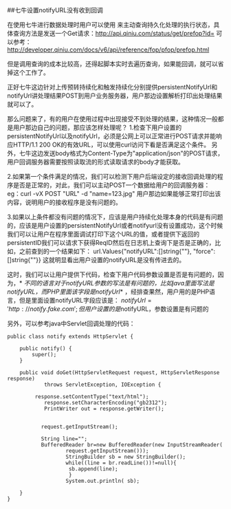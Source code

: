 ##七牛设置notifyURL没有收到回调

在使用七牛进行数据处理时用户可以使用<persistentId>
来主动查询持久化处理的执行状态，具体查询方法是发送一个Get请求：http://api.qiniu.com/status/get/prefop?id=
可以参考：
http://developer.qiniu.com/docs/v6/api/reference/fop/pfop/prefop.html

但是调用查询的成本比较高，还得起脚本实时去遍历查询，如果能回调，就可以省掉这个工作了。

正好七牛这边针对上传预转持续化和触发持续化分别提供persistentNotifyUrl和notifyUrl讲处理结果POST到用户业务服务器，用户那边设置解析打印出处理结果就可以了。

那么问题来了，有的用户在使用过程中出现接受不到处理的结果，这种情况一般都是用户那边自己的问题，那应该怎样处理呢？
1.检查下用户设置的persistentNotifyUrl以及notifyUrl，必须是公网上可以正常进行POST请求并能响应HTTP/1.1 200
OK的有效URL，可以使用curl访问下看是否满足这个条件。
另外，七牛这边发送body格式为Content-Type为"application/json"的POST请求，用户回调服务器需要按照读取流的形式读取请求的body才能获取。

2.如果第一个条件满足的情况，我们可以检测下用户后端设定的接收回调处理的程序是否是正常的，对此，我们可以主动POST一个数据给用户的回调服务器：
eg：curl -vX POST "URL" -d "name=123.jpg"
用户那边如果能够正常打印出该内容，说明用户的接收程序是没有问题的。

3.如果以上条件都没有问题的情况下，应该是用户持续化处理本身的代码是有问题的，应该是用户设置的persistentNotifyUrl或者notifyurl没有设置成功，这个时候我们可以让用户在程序里面调试打印下这个URL的值，或者提供下返回的persistentID我们可以请求下获得ReqID然后在日志机上查询下是否是正确的，比如，之前查到的一个结果如下：
url.Values{"notifyURL":[]string{""}, "force":[]string{""}}
这就明显看出用户设置的notifyURL是没有传进去的。

这时，我们可以让用户提供下代码，检查下用户代码参数设置是否是有问题的，因为，*
*不同的语言对于notifyURL参数的写法是有问题的，比如java里面写法是notifyURL，而PHP里面该字段是notifyUrl**
，经排查果然，用户用的是PHP语言，但是里面设置notifyURL字段应该是：
$notifyUrl = 'http://notify.fake.com';
但用户设置的是$notifyURL，参数设置是有问题的

另外，可以参考java中Servlet回调处理的代码：

```
public class notify extends HttpServlet {

	public notify() {
		super();
	}

	public void doGet(HttpServletRequest request, HttpServletResponse response)
			throws ServletException, IOException {

		 response.setContentType("text/html");
	        response.setCharacterEncoding("gb2312");
	        PrintWriter out = response.getWriter();       
	      

	       request.getInputStream();
	       
	       String line="";
	       BufferedReader br=new BufferedReader(new InputStreamReader(   
	    		   request.getInputStream())); 
	    		   StringBuilder sb = new StringBuilder();
	    		   while((line = br.readLine())!=null){
	    		    sb.append(line);
	    		    }        
	    	       System.out.println( sb);    
	       
	}
}
```

